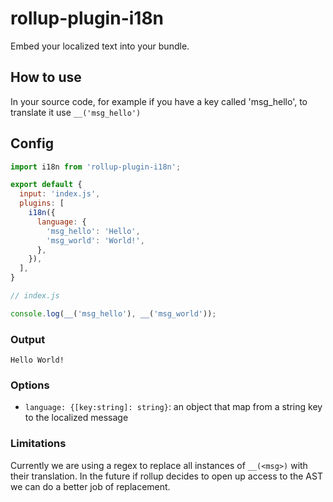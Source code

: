 # rollup-plugin-i18n

Embed your localized text into your bundle.

## How to use
In your source code, for example if you have a key called 'msg_hello', to translate it use `__('msg_hello')`

## Config

```js
import i18n from 'rollup-plugin-i18n';

export default {
  input: 'index.js',
  plugins: [
    i18n({
      language: {
        'msg_hello': 'Hello',
        'msg_world': 'World!',
      },
    }),
  ],
}
```

```js
// index.js

console.log(__('msg_hello'), __('msg_world'));

```

### Output
```
Hello World!
```

### Options
- `language: {[key:string]: string}`: an object that map from a string key to the localized message

### Limitations
Currently we are using a regex to replace all instances of `__(<msg>)` with their translation. In the future if rollup decides to open up access to the AST we can do a better job of replacement.
